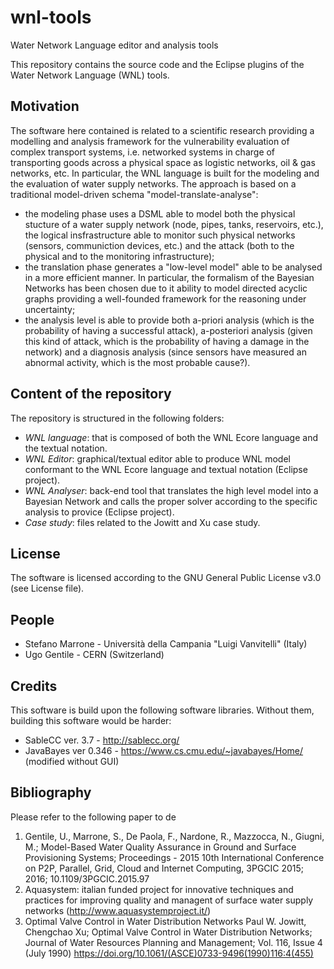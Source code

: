 # wnl-tools
Water Network Language editor and analysis tools

This repository contains the source code and the Eclipse plugins of the Water Network Language (WNL) tools. 

## Motivation
The software here contained is related to a scientific research providing a modelling and analysis framework for the vulnerability evaluation of complex transport systems, i.e. networked systems in charge of transporting goods across a physical space as logistic networks, oil & gas networks, etc. In particular, the WNL language is built for the modeling and the evaluation of water supply networks. The approach is based on a traditional model-driven schema "model-translate-analyse":
* the modeling phase uses a DSML able to model both the physical stucture of a water supply network (node, pipes, tanks, reservoirs, etc.), the logical insfrastructure able to monitor such physical networks (sensors, communiction devices, etc.) and the attack (both to the physical and to the monitoring infrastructure);
* the translation phase generates a "low-level model" able to be analysed in a more efficient manner. In particular, the formalism of the Bayesian Networks has been chosen due to it ability to model directed acyclic graphs providing a well-founded framework for the reasoning under uncertainty;
* the analysis level is able to provide both a-priori analysis (which is the probability of having a successful attack), a-posteriori analysis (given this kind of attack, which is the probability of having a damage in the network) and a diagnosis analysis (since sensors have measured an abnormal activity, which is the most probable cause?).

## Content of the repository
The repository is structured in the following folders:
* *WNL language*: that is composed of both the WNL Ecore language and the textual notation.
* *WNL Editor*: graphical/textual editor able to produce WNL model conformant to the WNL Ecore language and textual notation (Eclipse project).
* *WNL Analyser*: back-end tool that translates the high level model into a Bayesian Network and calls the proper solver according to the specific analysis to provice  (Eclipse project).
* *Case study*: files related to the Jowitt and Xu case study.

## License
The software is licensed according to the GNU General Public License v3.0 (see License file).

## People
* Stefano Marrone - Università della Campania "Luigi Vanvitelli" (Italy)
* Ugo Gentile - CERN (Switzerland)

## Credits
This software is build upon the following software libraries. Without them, building this software would be harder:
* SableCC ver. 3.7 - http://sablecc.org/
* JavaBayes ver 0.346 - https://www.cs.cmu.edu/~javabayes/Home/ (modified without GUI)

## Bibliography
Please refer to the following paper to de
1. Gentile, U., Marrone, S., De Paola, F., Nardone, R., Mazzocca, N., Giugni, M.; Model-Based Water Quality Assurance in Ground and Surface Provisioning Systems; Proceedings - 2015 10th International Conference on P2P, Parallel, Grid, Cloud and Internet Computing, 3PGCIC 2015; 2016; 10.1109/3PGCIC.2015.97
1. Aquasystem: italian funded project for innovative techniques and practices for improving quality and managent of surface water supply networks (http://www.aquasystemproject.it/)
1. Optimal Valve Control in Water Distribution Networks
Paul W. Jowitt, Chengchao Xu; Optimal Valve Control in Water Distribution Networks; Journal of Water Resources Planning and Management; Vol. 116, Issue 4 (July 1990) https://doi.org/10.1061/(ASCE)0733-9496(1990)116:4(455)